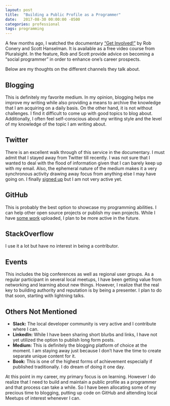 ```yaml
---
layout: post
title:  "Building a Public Profile as a Programmer"
date:   2017-08-30 00:00:00 -0500
categories: professional
tags: programming
---
```

A few months ago, I watched the documentary [“Get Involved!”](https://www.pluralsight.com/courses/get-involved) by Rob Conery and Scott Hanselman. It is available as a free video course from Pluralsight. In the feature, Rob and Scott provide advice on becoming a “social programmer” in order to enhance one’s career prospects.

Below are my thoughts on the different channels they talk about.

## Blogging
This is definitely my favorite medium. In my opinion, blogging helps me improve my writing while also providing a means to archive the knowledge that I am acquiring on a daily basis. On the other hand, it is not without challenges. I find it difficult to come up with good topics to blog about. Additionally, I often feel self-conscious about my writing style and the level of my knowledge of the topic I am writing about.

## Twitter
There is an excellent walk through of this service in the documentary. I must admit that I stayed away from Twitter till recently. I was not sure that I wanted to deal with the flood of information given that I can barely keep up with my email. Also, the ephemeral nature of the medium makes it a very synchronous activity drawing away focus from anything else I may have going on. I finally [signed up](https://twitter.com/sujithpl) but I am not very active yet.

## GitHub
This is probably the best option to showcase my programming abilities. I can help other open source projects or publish my own projects. While I have [some work](https://github.com/sujithpl) uploaded, I plan to be more active in the future.

## StackOverflow
I use it a lot but have no interest in being a contributor.

## Events
This includes the big conferences as well as regional user groups. As a regular participant in several local meetups, I have been getting value from networking and learning about new things. However, I realize that the real key to building authority and reputation is by being a presenter. I plan to do that soon, starting with lightning talks.

## Others Not Mentioned
- **Slack:** The local developer community is very active and I contribute where I can.
- **LinkedIn:** While I have been sharing short blurbs and links, I have not yet utilized the option to publish long form posts.
- **Medium:** This is definitely the blogging platform of choice at the moment. I am staying away just because I don’t have the time to create separate unique content for it.
- **Book:** This is one of the highest forms of achievement especially if published traditionally. I do dream of doing it one day.

At this point in my career, my primary focus is on learning. However I do realize that I need to build and maintain a public profile as a programmer and that process can take a while. So I have been allocating some of my precious time to blogging, putting up code on GitHub and attending local Meetups of interest whenever I can.